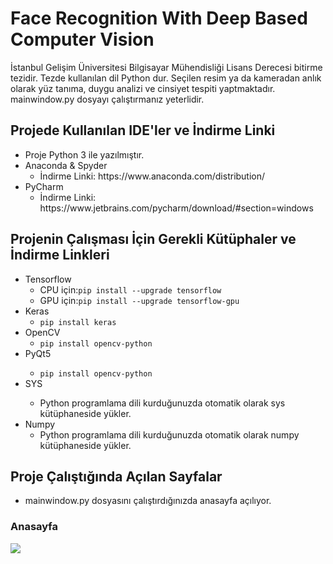 # Face Recognition With Deep Based Computer Vision
İstanbul Gelişim Üniversitesi Bilgisayar Mühendisliği Lisans Derecesi bitirme tezidir. Tezde kullanılan dil Python dur. Seçilen resim ya da kameradan anlık olarak  yüz tanıma, duygu analizi ve cinsiyet tespiti yaptmaktadır. mainwindow.py dosyayı çalıştırmanız yeterlidir. 


## Projede Kullanılan IDE'ler ve İndirme Linki
<ul>
  <li>Proje Python 3 ile yazılmıştır.</li>
  <li>Anaconda & Spyder
      <ul>
         <li>İndirme Linki: https://www.anaconda.com/distribution/ </li>
       </ul>  
  </li>
  <li>PyCharm
      <ul>
         <li>İndirme Linki: https://www.jetbrains.com/pycharm/download/#section=windows </li>
       </ul>  
  </li>
</ul>

## Projenin Çalışması İçin Gerekli Kütüphaler ve İndirme Linkleri
<ul>
  <li>Tensorflow
      <ul>
         <li>CPU için:<code>pip install --upgrade tensorflow</code></li>
         <li>GPU için:<code>pip install --upgrade tensorflow-gpu</code></li>
       </ul>  
  </li>
  <li>Keras
    <ul>
          <li><code>pip install keras</code></li>
       </ul>  
  </li>
  <li>OpenCV
    <ul>
          <li><code>pip install opencv-python</code></li>
        </ul>  
  </li>
  <li>PyQt5</li>
    <ul>
          <li><code>pip install opencv-python</code></li>
   </ul>  
  </li>
  <li>SYS</li>
    <ul>
          <li>Python programlama dili kurduğunuzda otomatik olarak sys kütüphaneside yükler.</li>
    </ul>  
  </li>
  <li>Numpy
    <ul>
          <li>Python programlama dili kurduğunuzda otomatik olarak numpy kütüphaneside yükler.</li>
    </ul>  
  </li>
</ul>

## Proje Çalıştığında Açılan Sayfalar

<ul>
  <li>mainwindow.py dosyasını çalıştırdığınızda anasayfa açılıyor.</li>
</ul>

### Anasayfa

<img src="https://github.com/celalakcelikk/Face-Recognition-with-Deep-Based-Computer-Vision/blob/master/iimages/maimwindow.PNG">

